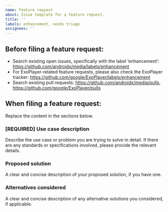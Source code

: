 ```yaml
---
name: Feature request
about: Issue template for a feature request.
title: ''
labels: enhancement, needs triage
assignees: ''
---
```


Before filing a feature request:
-----------------------
- Search existing open issues, specifically with the label ‘enhancement’:
  https://github.com/androidx/media/labels/enhancement
- For ExoPlayer-related feature requests, please also check the ExoPlayer
  tracker:
  https://github.com/google/ExoPlayer/labels/enhancement
- Search existing pull requests: https://github.com/androidx/media/pulls,
  https://github.com/google/ExoPlayer/pulls

When filing a feature request:
-----------------------
Replace the content in the sections below.

### [REQUIRED] Use case description
Describe the use case or problem you are trying to solve in detail. If there are
any standards or specifications involved, please provide the relevant details.

### Proposed solution
A clear and concise description of your proposed solution, if you have one.

### Alternatives considered
A clear and concise description of any alternative solutions you considered,
if applicable.
